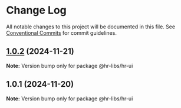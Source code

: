 # Change Log

All notable changes to this project will be documented in this file.
See [Conventional Commits](https://conventionalcommits.org) for commit guidelines.

## [1.0.2](https://github.com/henry940812/hr-libss/compare/@hr-libs/hr-ui@1.0.1...@hr-libs/hr-ui@1.0.2) (2024-11-21)

**Note:** Version bump only for package @hr-libs/hr-ui





## 1.0.1 (2024-11-20)

**Note:** Version bump only for package @hr-libs/hr-ui
